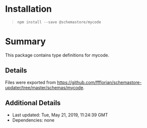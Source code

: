 # Installation
> `npm install --save @schemastore/mycode`

# Summary
This package contains type definitions for mycode.

## Details
Files were exported from https://github.com/ffflorian/schemastore-updater/tree/master/schemas/mycode.

## Additional Details
* Last updated: Tue, May 21, 2019, 11:24:39 GMT
* Dependencies: none
